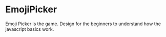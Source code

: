 # EmojiPicker
 Emoji Picker is the game. Design for the beginners to understand how the javascript basics work.
